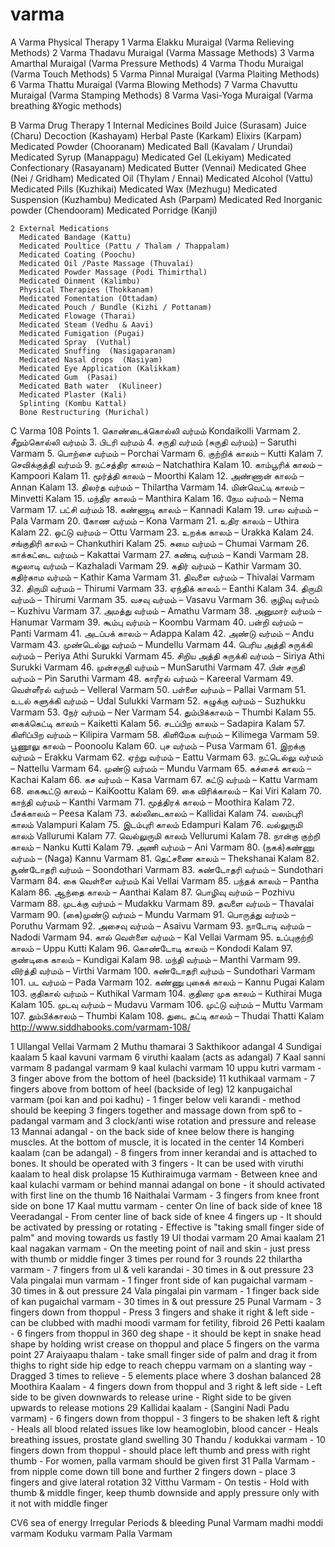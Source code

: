 # varma

A Varma Physical Therapy
    1 Varma Elakku Muraigal (Varma Relieving Methods)
    2 Varma Thadavu Muraigal (Varma Massage Methods)
    3 Varma Amarthal Muraigal (Varma Pressure Methods)
    4 Varma Thodu Muraigal (Varma Touch Methods)
    5 Varma Pinnal Muraigal (Varma Plaiting Methods)
    6 Varma Thattu Muraigal (Varma Blowing Methods)
    7 Varma Chavuttu Muraigal (Varma Stamping Methods)
    8 Varma Vasi-Yoga Muraigal (Varma breathing &Yogic methods)

B Varma Drug Therapy
    1 Internal Medicines
      Boild Juice (Surasam)
      Juice (Charu)
      Decoction (Kashayam)
      Herbal Paste (Karkam)
      Elixirs (Karpam)
      Medicated Powder (Chooranam)
      Medicated Ball (Kavalam / Urundai)
      Medicated Syrup (Manappagu)
      Medicated Gel (Lekiyam)
      Medicated Confectionary (Rasayanam)
      Medicated Butter (Vennai)
      Medicated Ghee (Nei / Gridham)
      Medicated Oil (Thylam / Ennai)
      Medicated Alcohol (Vattu)
      Medicated Pills (Kuzhikai)
      Medicated Wax (Mezhugu)
      Medicated Suspension (Kuzhambu)
      Medicated Ash  (Parpam)
      Medicated Red Inorganic powder (Chendooram)
      Medicated Porridge (Kanji)
    
    2 External Medications
      Medicated Bandage (Kattu)
      Medicated Poultice (Pattu / Thalam / Thappalam)
      Medicated Coating (Poochu)
      Medicated Oil /Paste Massage (Thuvalai)
      Medicated Powder Massage (Podi Thimirthal)
      Medicated Oinment (Kalimbu)
      Physical Therapies (Thokkanam)
      Medicated Fomentation (Ottadam)
      Medicated Pouch / Bundle (Kizhi / Pottanam)
      Medicated Flowage (Tharai)
      Medicated Steam (Vedhu & Aavi)
      Medicated Fumigation (Pugai)
      Medicated Spray  (Vuthal)
      Medicated Snuffing  (Nasigaparanam)
      Medicated Nasal drops  (Nasiyam)
      Medicated Eye Application (Kalikkam)
      Medicated Gum  (Pasai)
      Medicated Bath water  (Kulineer)
      Medicated Plaster (Kali)
      Splinting (Kombu Kattal)
      Bone Restructuring (Murichal)

C Varma 108 Points
    1. கொண்டைக்கொல்லி வர்மம் Kondaikolli Varmam
    2. சீறும்கொல்லி வர்மம்
    3. பிடரி வர்மம்
    4. சருதி வர்மம் (சுருதி வர்மம்) – Saruthi Varmam
    5. பொற்சை வர்மம் – Porchai Varmam
    6. குற்றிக் காலம் – Kutti Kalam
    7. செவிக்குத்தி வர்மம்
    9. நட்சத்திர காலம் – Natchathira Kalam
    10. காம்பூரிக் காலம் – Kampoori Kalam
    11. மூர்த்தி காலம் – Moorthi Kalam
    12. அண்ணான் காலம் – Annan Kalam
    13. திலர்த வர்மம் – Thilartha Varmam
    14. மின்வெட்டி காலம் – Minvetti Kalam
    15. மந்திர காலம் – Manthira Kalam
    16. நேம வர்மம் – Nema Varmam
    17. பட்சி வர்மம்
    18. கண்ணாடி காலம் – Kannadi Kalam
    19. பால வர்மம் – Pala Varmam
    20. கோண வர்மம் – Kona Varmam
    21. உதிர காலம் – Uthira Kalam
    22. ஒட்டு வர்மம் – Ottu Varmam
    23. உறக்க காலம் – Urakka Kalam
    24. சங்குதிரி காலம் – Chankuthiri Kalam
    25. சுமை வர்மம் – Chumai Varmam
    26. காக்கட்டை வர்மம் – Kakattai Varmam
    27. கண்டி வர்மம் – Kandi Varmam
    28. கழலாடி வர்மம் – Kazhaladi Varmam
    29. கதிர் வர்மம் – Kathir Varmam
    30. கதிர்காம வர்மம் – Kathir Kama Varmam
    31. திவளை வர்மம் – Thivalai Varmam
    32. திருமி வர்மம் – Thirumi Varmam
    33. ஏந்திக் காலம் – Eanthi Kalam
    34. திருமி வர்மம் – Thirumi Varmam
    35. வசவு வர்மம் – Vasavu Varmam
    36. குழிவு வர்மம் – Kuzhivu Varmam
    37. அமத்து வர்மம் – Amathu Varmam
    38. அனுமார் வர்மம் – Hanumar Varmam
    39. கூம்பு வர்மம் – Koombu Varmam
    40. பன்றி வர்மம் – Panti Varmam
    41. அடப்பக் காலம் – Adappa Kalam
    42. அண்டு வர்மம் – Andu Varmam
    43. முண்டெல்லு வர்மம் – Mundellu Varmam
    44. பெரிய அத்தி சுருக்கி வர்மம் – Periya Athi Surukki Varmam
    45. சிறிய அத்தி சுருக்கி வர்மம் – Siriya Athi Surukki Varmam
    46. முன்சருதி வர்மம் – MunSaruthi Varmam
    47. பின் சருதி வர்மம் – Pin Saruthi Varmam
    48. காரீரல் வர்மம் – Kareeral Varmam
    49. வெள்ளீரல் வர்மம் – Velleral Varmam
    50. பள்ளை வர்மம் – Pallai Varmam
    51. உடல் சுளுக்கி வர்மம் – Udal Sulukki Varmam
    52. சுழுக்கு வர்மம் – Suzhukku Varmam
    53. நேர் வர்மம் – Ner Varmam
    54. தும்பிக்காலம் – Thumbi Kalam
    55. கைக்கெட்டி காலம் – Kaiketti Kalam
    56. சடப்பிற காலம் – Sadapira Kalam
    57. கிளிப்பிற வர்மம் – Kilipira Varmam
    58. கிளிமேக வர்மம் – Kilimega Varmam
    59. பூணூலு காலம் – Poonoolu Kalam
    60. புச வர்மம் – Pusa Varmam
    61. இறக்கு வர்மம் – Erakku Varmam
    62. ஏற்று வர்மம் – Eattu Varmam
    63. நட்டெல்லு வர்மம் – Nattellu Varmam
    64. முண்டு வர்மம் – Mundu Varmam
    65. கச்சைக் காலம் – Kachai Kalam
    66. கச வர்மம் – Kasa Varmam
    67. கட்டு வர்மம் – Kattu Varmam
    68. கைகூட்டு காலம் – KaiKoottu Kalam
    69. கை விரிக்காலம் – Kai Viri Kalam
    70. காந்தி வர்மம் – Kanthi Varmam
    71. மூத்திரக் காலம் – Moothira Kalam
    72. பீசக்காலம் – Peesa Kalam
    73. கல்லிடைகாலம் – Kallidai Kalam
    74. வலம்புரி காலம் Valampuri Kalam 75. இடம்புரி காலம் Edampuri Kalam
    76. வல்லுருமி காலம் Vallurumi Kalam 77. வெல்லுருமி காலம் Vellurumi Kalam
    78. நான்கு குற்றி காலம் – Nanku Kutti Kalam
    79. அணி வர்மம் – Ani Varmam
    80. (நகக்)கண்ணு வர்மம் – (Naga) Kannu Varmam
    81. தெட்சணை காலம் – Thekshanai Kalam
    82. சூண்டோதரி வர்மம் – Soondothari Varmam
    83. சுண்டோதரி வர்மம் – Sundothari Varmam
    84. கை வெள்ளை வர்மம்  Kai Vellai Varmam
    85. பந்தக் காலம் – Pantha Kalam
    86. ஆந்தை காலம் – Aanthai Kalam
    87. பொழிவு வர்மம் – Pozhivu Varmam
    88. முடக்கு வர்மம் – Mudakku Varmam
    89. தவளை வர்மம் – Thavalai Varmam
    90. (கை)முண்டு வர்மம் – Mundu Varmam
    91. பொருத்து வர்மம் – Poruthu Varmam
    92. அசைவு வர்மம் – Asaivu Varmam
    93. நாடோடி வர்மம் – Nadodi Varmam
    94. கால் வெள்ளை வர்மம் – Kal Vellai Varmam
    95. உப்புகுற்றி காலம் – Uppu Kutti Kalam
    96. கொண்டோடி காலம் – Kondodi Kalam
    97. குண்டிகை காலம் – Kundigai Kalam
    98. மந்தி வர்மம் – Manthi Varmam
    99. விர்த்தி வர்மம் – Virthi Varmam
    100. சுண்டோதரி வர்மம் – Sundothari Varmam
    101. பட வர்மம் – Pada Varmam
    102. கண்ணு புகைக் காலம் – Kannu Pugai Kalam
    103. குதிகால் வர்மம் – Kuthikal Varmam
    104. குதிரை முக காலம் – Kuthirai Muga Kalam
    105. முடவு வர்மம் – Mudavu Varmam
    106. முட்டு வர்மம் – Muttu Varmam
    107. தும்பிக்காலம் – Thumbi Kalam
    108. துடை தட்டி காலம் – Thudai Thatti Kalam
http://www.siddhabooks.com/varmam-108/

1 Ullangal Vellai Varmam
2 Muthu thamarai
3 Sakthikoor adangal
4 Sundigai kaalam
5 kaal kavuni varmam
6 viruthi kaalam (acts as adangal)
7 Kaal sanni varmam
8 padangal varmam
9 kaal kulachi varmam
10 uppu kutri varmam
    - 3 finger above from the bottom of heel (backside)
11 kuthikaal varmam
    - 7 fingers above from bottom of heel (backside of leg)
12 kanpugaichal varmam (poi kan and poi kadhu)
    - 1 finger below veli karandi
    - method should be keeping 3 fingers together and massage down from sp6 to - padangal varmam and 3 clock/anti wise rotation and pressure and release
13 Mannai adangal
    - on the back side of knee below there is hanging muscles. At the bottom of muscle, it is located in the center
14 Komberi kaalam (can be adangal)
    - 8 fingers from inner kerandai and is attached to bones. It should be operated with 3 fingers
    - It can be used with viruthi kaalam to heal disk prolapse
15 Kuthiraimuga varmam
    - Between knee and kaal kulachi varmam or behind mannai adangal on bone
    - it should activated with first line on the thumb
16 Naithalai Varmam
    - 3 fingers from knee front side on bone
17 Kaal muttu varmam
    - center On line of back side of knee
18 Veeradangal
    - From center line of back side of knee 4 fingers up
    - It should be activated by pressing or rotating
    - Effective is "taking small finger side of palm" and moving towards us fastly
19 Ul thodai varmam
20 Amai kaalam
21 kaal nagakan varmam
    - On the meeting point of nail and skin
    - just press with thumb or middle finger 3 times per round for 3 rounds
22 thilartha varmam
    - 7 fingers from ul & veli karandai
    - 30 times in & out pressure
23 Vala pingalai mun varmam
    - 1 finger front side of kan pugaichal varmam
    - 30 times in & out pressure
24 Vala pingalai pin varmam
    - 1 finger back side of kan pugaichal varmam
    - 30 times in & out pressure
25 Punal Varmam
    - 3 fingers down from thoppul
    - Press 3 fingers and shake it right & left side
    - can be clubbed with madhi moodi varmam for fetility, fibroid
26 Petti kaalam
    - 6 fingers from thoppul in 360 deg shape
    - it should be kept in snake head shape by holding wrist crease on thoppul and place 5 fingers on the varma point
27 Araiyaapu thalam
    - take small finger side of palm and drag it from thighs to right side hip edge to reach cheppu varmam on a slanting way
    - Dragged 3 times to relieve
    - 5 elements place where 3 doshan balanced
28  Moothira Kaalam
    - 4 fingers down from thoppul and 3 right & left side
    - Left side to be given downwards to release urine
    - Right side to be given upwards to release motions
29 Kallidai kaalam - (Sangini Nadi Padu varmam)
    - 6 fingers down from thoppul
    - 3 fingers to be shaken left & right
    - Heals all blood related issues like low heamoglobin, blood cancer
    - Heals breathing issues, prostate gland swelling
30 Thandu / kodukkai varmam
    - 10 fingers down from thoppul
    - should place left thumb and press with right thumb
    - For women, palla varmam should be given first
31 Palla Varmam
    - from nipple come down till bone and further 2 fingers down
    - place 3 fingers and give lateral rotation
32 Vitthu Varmam
    - On testis
    - Hold with thumb & middle finger, keep thumb downside and apply pressure only with it not with middle finger


CV6 sea of energy
Irregular Periods & bleeding
Punal Varmam
madhi moddi varmam
Koduku varmam
Palla Varmam
